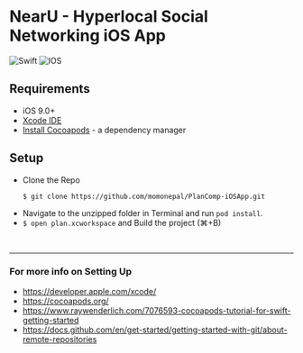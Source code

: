 # NearU - Hyperlocal Social Networking iOS App

![Swift](https://img.shields.io/badge/swift-F54A2A?style=for-the-badge&logo=swift&logoColor=white)
![IOS](https://img.shields.io/badge/iOS-000000?style=for-the-badge&logo=ios&logoColor=white)

## Requirements

- iOS 9.0+
- [Xcode IDE](https://developer.apple.com/xcode/)
- [Install Cocoapods](https://www.raywenderlich.com/7076593-cocoapods-tutorial-for-swift-getting-started) - a dependency manager

## Setup
- Clone the Repo
  ```
  $ git clone https://github.com/momonepal/PlanComp-iOSApp.git
  ```
-  Navigate to the unzipped folder in Terminal and run `pod install`.
- `$ open plan.xcworkspace` and Build the project (⌘+B)

<br>

-------------------------

### For more info on Setting Up
- https://developer.apple.com/xcode/
- https://cocoapods.org/
- https://www.raywenderlich.com/7076593-cocoapods-tutorial-for-swift-getting-started
- https://docs.github.com/en/get-started/getting-started-with-git/about-remote-repositories
